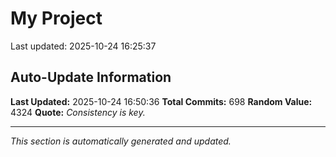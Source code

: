 # My Project


Last updated: 2025-10-24 16:25:37

































































































































































































































































































































































































































































































































































































































































































































































































































































































































































































































































































































## Auto-Update Information

**Last Updated:** 2025-10-24 16:50:36
**Total Commits:** 698
**Random Value:** 4324
**Quote:** _Consistency is key._

---
_This section is automatically generated and updated._
